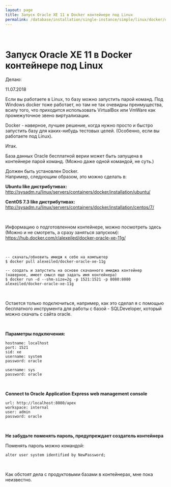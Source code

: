 ```yaml
---
layout: page
title: Запуск Oracle XE 11 в Docker контейнере под Linux
permalink: /database/installation/single-instance/simple/linux/docker/oracle/11/xe/
---
```



<br/>

# Запуск Oracle XE 11 в Docker контейнере под Linux

Делаю: 

11.07.2018


Если вы работаете в Linux, то базу можно запустить парой команд. Под Windows docker тоже работает, но там не так очевидны преимущества, всилу того, что приходится использовать VirtualBox или VmWare как промежуточное звено виртуализации.


Docker - наверное, лучшее решение, когда нужно просто и быстро запустить базу для каких-нибудь тестовых целей. (Особенно, если вы работаете под Linux).

Итак.

База данных Oracle бесплатной верии может быть запущена в контейнере парой команд. (Можно даже одной командой, не суть.)

Должен быть установлен Docker.  
Например, следующим образом, это можно сделать в:  

**Ubuntu like дистрибутивах:**  
http://sysadm.ru/linux/servers/containers/docker/installation/ubuntu/

**CentOS 7.3 like дистрибутивах:**  
http://sysadm.ru/linux/servers/containers/docker/installation/centos/7/


<br/>

Информацию о подготовленном контейнере, можно посмотреть здесь (Можно и не смотреть, а сразу заняться запуском):  
https://hub.docker.com/r/alexeiled/docker-oracle-xe-11g/

<br/>

    -- скачать/обновить имидж к себе на компьютер
    $ docker pull alexeiled/docker-oracle-xe-11g
    
    -- создать и запустить на основе скачанного имиджа контейнер (наверное, имеет смысл еще задать имя контейнера)
    $ docker run -d --shm-size=2g -p 1521:1521 -p 8080:8080 alexeiled/docker-oracle-xe-11g

<br/>

Остается только подключиться, например, как это сделал я с помощью бесплатного инструмента для работы с базой - SQLDeveloper, который можно скачать с сайта oracle.

<br/>

**Параметры подключения:**

    hostname: localhost
    port: 1521
    sid: xe
    username: system
    password: oracle
    
    username: sys
    password: oracle

<br/>

**Connect to Oracle Application Express web management console**

    url: http://localhost:8080/apex
    workspace: internal
    user: admin
    password: oracle

<br/>

**Не забудьте поменять пароль, предупреждает создатель контейнера**

Поменять пароль можно командой:

    alter user system identified by NewPassword;

<br/>

Как обстоят дела с продуктовыми базами в контейнерах, мне пока неизвестно. 
